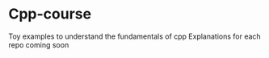 # Cpp-course
Toy examples to understand the fundamentals of cpp 
Explanations for each repo coming soon
